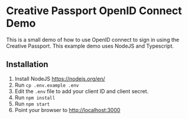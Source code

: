 # Creative Passport OpenID Connect Demo

This is a small demo of how to use OpenID connect to sign in using the Creative Passport. This example demo uses NodeJS and Typescript.

## Installation

1. Install NodeJS <https://nodejs.org/en/>
2. Run `cp .env.example .env`
3. Edit the `.env` file to add your client ID and client secret. 
4. Run `npm install`
5. Run `npm start`
6. Point your browser to <http://localhost:3000>

